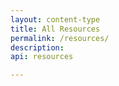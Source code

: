 ```yaml
---
layout: content-type
title: All Resources
permalink: /resources/
description:
api: resources

---
```

